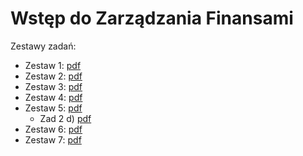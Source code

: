 # Wstęp do Zarządzania Finansami

Zestawy zadań:

* Zestaw 1: [pdf](https://github.com/ritabo/WdZF/blob/main/Zestaw_1___kapitalizacja.pdf)
* Zestaw 2: [pdf](https://github.com/ritabo/WdZF/blob/main/Zestaw_2___renty.pdf)
* Zestaw 3: [pdf](https://github.com/ritabo/WdZF/blob/main/Zestaw_3___strumien_platnosci_stopy.pdf)
* Zestaw 4: [pdf](https://github.com/ritabo/WdZF/blob/main/Zestaw_4___obligacje_i_teoria_portfela.pdf)
* Zestaw 5: [pdf](https://github.com/ritabo/WdZF/blob/main/Zestaw_5___Kontrakty_terminowe.pdf)
  - Zad 2 d) [pdf](https://github.com/ritabo/WdZF/blob/main/Zestaw_5___zad_2_d_.pdf)
* Zestaw 6: [pdf](https://github.com/ritabo/WdZF/blob/main/Zestaw_6___Opcje.pdf)
* Zestaw 7: [pdf](https://github.com/ritabo/WdZF/blob/main/Zestaw_7___Wycena_opcji.pdf)
